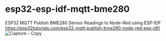 # esp32-esp-idf-mqtt-bme280
ESP32 MQTT Publish BME280 Sensor Readings to Node-Red using ESP-IDF
https://esp32tutorials.com/esp32-mqtt-publish-bme280-node-red-esp-idf/
![Capture - Copy](https://github.com/ThanhVan0103/WeatherStationLostCost/assets/128039144/5bdf32ef-429e-4265-886f-e87b95308068)

